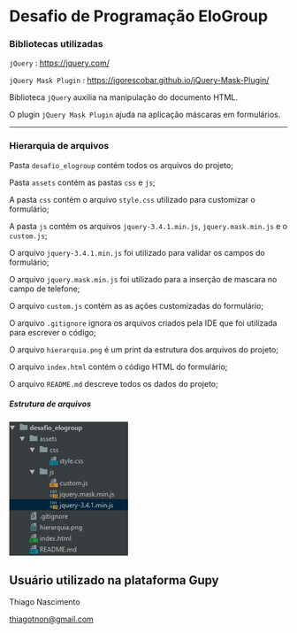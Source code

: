 # Desafio de Programação EloGroup

### Bibliotecas utilizadas

`jQuery` : <https://jquery.com/>

`jQuery Mask Plugin` : <https://igorescobar.github.io/jQuery-Mask-Plugin/>

Biblioteca `jQuery` auxilia na manipulação do documento HTML.

O plugin `jQuery Mask Plugin` ajuda na aplicação máscaras em formulários.

---
### Hierarquia de arquivos

Pasta `desafio_elogroup` contém todos os arquivos do projeto;

Pasta `assets` contém as pastas `css` e  `js`;

A pasta `css` contém o arquivo `style.css` utilizado para customizar o formulário;

A pasta `js` contém os arquivos `jquery-3.4.1.min.js`, `jquery.mask.min.js` e o `custom.js`;

O arquivo `jquery-3.4.1.min.js` foi utilizado para validar os campos do formulário;

O arquivo `jquery.mask.min.js` foi utilizado para a inserção de mascara no campo de telefone;

O arquivo `custom.js` contém as as ações customizadas do formulário;

O arquivo `.gitignore` ignora os arquivos criados pela IDE que foi utilizada para escrever o código;

O arquivo `hierarquia.png` é um print da estrutura dos arquivos do projeto;

O arquivo `index.html` contém o código HTML do formulário;

O arquivo `README.md` descreve todos os dados do projeto;

##### Estrutura de arquivos

![](hierarquia.png)

## Usuário utilizado na plataforma Gupy

Thiago Nascimento

thiagotnon@gmail.com
